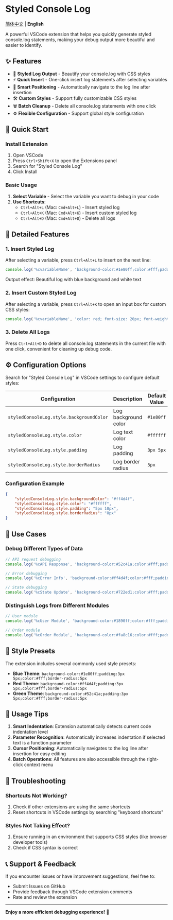 # Styled Console Log

[简体中文](README.md) | **English**

A powerful VSCode extension that helps you quickly generate styled console.log statements, making your debug output more beautiful and easier to identify.

## ✨ Features

- 🎨 **Styled Log Output** - Beautify your console.log with CSS styles
- ⚡ **Quick Insert** - One-click insert log statements after selecting variables
- 🎯 **Smart Positioning** - Automatically navigate to the log line after insertion
- 🛠️ **Custom Styles** - Support fully customizable CSS styles
- 🗑️ **Batch Cleanup** - Delete all console.log statements with one click
- ⚙️ **Flexible Configuration** - Support global style configuration

## 🚀 Quick Start

### Install Extension

1. Open VSCode
2. Press `Ctrl+Shift+X` to open the Extensions panel
3. Search for "Styled Console Log"
4. Click Install

### Basic Usage

1. **Select Variable** - Select the variable you want to debug in your code
2. **Use Shortcuts**:
   - `Ctrl+Alt+L` (Mac: `Cmd+Alt+L`) - Insert styled log
   - `Ctrl+Alt+K` (Mac: `Cmd+Alt+K`) - Insert custom styled log
   - `Ctrl+Alt+D` (Mac: `Cmd+Alt+D`) - Delete all logs

## 📖 Detailed Features

### 1. Insert Styled Log

After selecting a variable, press `Ctrl+Alt+L` to insert on the next line:

```javascript
console.log('%cvariableName', 'background-color:#1e80ff;color:#fff;padding:3px 5px;border-radius:5px', variableName);
```

Output effect: Beautiful log with blue background and white text

### 2. Insert Custom Styled Log

After selecting a variable, press `Ctrl+Alt+K` to open an input box for custom CSS styles:

```javascript
console.log('%cvariableName', 'color: red; font-size: 20px; font-weight: bold;', variableName);
```

### 3. Delete All Logs

Press `Ctrl+Alt+D` to delete all console.log statements in the current file with one click, convenient for cleaning up debug code.

## ⚙️ Configuration Options

Search for "Styled Console Log" in VSCode settings to configure default styles:

| Configuration | Description | Default Value |
|---------------|-------------|---------------|
| `styledConsoleLog.style.backgroundColor` | Log background color | `#1e80ff` |
| `styledConsoleLog.style.color` | Log text color | `#ffffff` |
| `styledConsoleLog.style.padding` | Log padding | `3px 5px` |
| `styledConsoleLog.style.borderRadius` | Log border radius | `5px` |

### Configuration Example

```json
{
    "styledConsoleLog.style.backgroundColor": "#ff4d4f",
    "styledConsoleLog.style.color": "#ffffff",
    "styledConsoleLog.style.padding": "5px 10px",
    "styledConsoleLog.style.borderRadius": "8px"
}
```

## 🎯 Use Cases

### Debug Different Types of Data

```javascript
// API request debugging
console.log('%cAPI Response', 'background-color:#52c41a;color:#fff;padding:3px 5px;border-radius:5px', response);

// Error debugging
console.log('%cError Info', 'background-color:#ff4d4f;color:#fff;padding:3px 5px;border-radius:5px', error);

// State debugging
console.log('%cState Update', 'background-color:#722ed1;color:#fff;padding:3px 5px;border-radius:5px', newState);
```

### Distinguish Logs from Different Modules

```javascript
// User module
console.log('%cUser Module', 'background-color:#1890ff;color:#fff;padding:3px 5px;border-radius:5px', userData);

// Order module
console.log('%cOrder Module', 'background-color:#fa8c16;color:#fff;padding:3px 5px;border-radius:5px', orderData);
```

## 🎨 Style Presets

The extension includes several commonly used style presets:

- **Blue Theme**: `background-color:#1e80ff;padding:3px 5px;color:#fff;border-radius:5px`
- **Red Theme**: `background-color:#ff4d4f;padding:3px 5px;color:#fff;border-radius:5px`
- **Green Theme**: `background-color:#52c41a;padding:3px 5px;color:#fff;border-radius:5px`

## 📝 Usage Tips

1. **Smart Indentation**: Extension automatically detects current code indentation level
2. **Parameter Recognition**: Automatically increases indentation if selected text is a function parameter
3. **Cursor Positioning**: Automatically navigates to the log line after insertion for easy editing
4. **Batch Operations**: All features are also accessible through the right-click context menu

## 🔧 Troubleshooting

### Shortcuts Not Working?

1. Check if other extensions are using the same shortcuts
2. Reset shortcuts in VSCode settings by searching "keyboard shortcuts"

### Styles Not Taking Effect?

1. Ensure running in an environment that supports CSS styles (like browser developer tools)
2. Check if CSS syntax is correct

## 📞 Support & Feedback

If you encounter issues or have improvement suggestions, feel free to:

- Submit Issues on GitHub
- Provide feedback through VSCode extension comments
- Rate and review the extension

---

**Enjoy a more efficient debugging experience!** 🎉